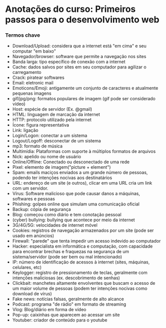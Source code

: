 # Anotações do curso: Primeiros passos para o desenvolvimento web

### Termos chave

- Download/Upload: considera que a internet está "em cima" e seu computar "em baixo"
- Navegador/browser: software que permite a navegação nos sites 
- Banda larga: tipo específico de conexão com a internet
- Cache: dados salvos por sites em seu computador para agilizar o carregamento
- Crack: piratear softwares
- Email: eletronic mail
- Emoticons/Emoji: antigamente um conjunto de caracteres e atualmente pequenas imagens
- gif/jpg/png: formatos populares de imagem (gif pode ser considerado vídeo)
- Host: espécie de servidor (Ex. @gmail)
- HTML: linguagem de marcação da internet
- HTTP: protocolo utilizado pela internet
- Ícone: figura representativa
- Link: ligação
- Login/Logon: conectar a um sistema
- Logout/Logoff: desconectar de um sistema
- mp3: formato de música
- Multimídia: Plataformas com suporte à múltiplos formatos de arquivos
- Nick: apelido ou nome de usuário
- Online/Offline: Conectado ou desconectado de uma rede
- Pixel: elemento de imagem("picture + element")
- Spam: emails maciços enviados a um grande número de pessoas, podendo ter intenções nocivas aos destinatários
- URL: endereço de um site (e outros), clicar em uma URL cria um link com um servidor.
- Vírus: Software malicioso que pode causar danos a máquinas, softwares e pessoas
- Phishing: golpes online que simulam uma comunicação oficial
- Backup: cópia de segurança
- Blog: começou como diário e tem conotação pessoal
- (cyber) bullying: bullying que acontece por meio da internet
- 3G/4G/5G: velocidades de internet móvel
- Cookies: registros de navegação armazenados por um site (pode ser usado em anúncios)
- Firewall: "parede" que tenta impedir um acesso indevido ao computador
- Hacker: especialista em informática e computação, com capacidade para encontrar brechas e fraquezas na segurança de um sistema/servidor (pode ser bem ou mal intencionado)
- IP: número de identificação de acessos à internet (sites, máquinas, celulares, etc)
- Keylogger: registro de pressionamento de teclas, geralmente com intenções maliciosas (ex. descobrimento de senhas)
- Clickbait: manchetes altamente envolventes que buscam o acesso de um maior volume de pessoas (podem ter intenções nocivas como download de vírus)
- Fake news: notícias falsas, geralmente de alto alcance
- Podcast: programa "de rádio" em formato de streaming
- Vlog: Blog/diário em forma de vídeo
- Pop-up: caixinhas que aparecem ao acessar um site
- Youtuber: criador de conteúdo para o youtube
